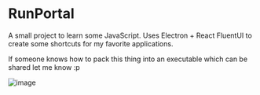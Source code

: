 # RunPortal

A small project to learn some JavaScript.
Uses Electron + React FluentUI to create some shortcuts for my favorite applications.

If someone knows how to pack this thing into an executable which can be shared let me know :p

![image](https://github.com/ttnn5876/RunPortal/assets/31805301/4beac1d9-a0c8-4cf5-97c4-f19f22f6aa18)
